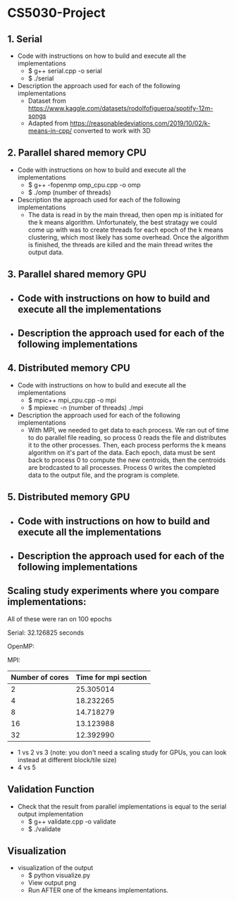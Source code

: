 # CS5030-Project

## 1. Serial
- Code with instructions on how to build and execute all the implementations
    - $ g++ serial.cpp -o serial
    - $ ./serial
- Description the approach used for each of the following implementations
    - Dataset from https://www.kaggle.com/datasets/rodolfofigueroa/spotify-12m-songs
    - Adapted from https://reasonabledeviations.com/2019/10/02/k-means-in-cpp/ converted to work with 3D

## 2. Parallel shared memory CPU
- Code with instructions on how to build and execute all the implementations
    - $ g++ -fopenmp omp_cpu.cpp -o omp
    - $ ./omp (number of threads)
- Description the approach used for each of the following implementations
    - The data is read in by the main thread, then open mp is initiated for the k means algorithm. Unfortunately, the best stratagy we could come up with was to create threads for each epoch of the k means clustering, which most likely has some overhead. Once the algorithm is finished, the threads are killed and the main thread writes the output data.

## 3. Parallel shared memory GPU
- Code with instructions on how to build and execute all the implementations
    - 
- Description the approach used for each of the following implementations
    - 

## 4. Distributed memory CPU
- Code with instructions on how to build and execute all the implementations
    - $ mpic++ mpi_cpu.cpp -o mpi
    - $ mpiexec -n (number of threads) ./mpi
- Description the approach used for each of the following implementations
    - With MPI, we needed to get data to each process. We ran out of time to do parallel file reading, so process 0 reads the file and distributes it to the other processes. Then, each process performs the k means algorithm on it's part of the data. Each epoch, data must be sent back to process 0 to compute the new centroids, then the centroids are brodcasted to all processes. Process 0 writes the completed data to the output file, and the program is complete.

## 5. Distributed memory GPU
- Code with instructions on how to build and execute all the implementations
    - 
- Description the approach used for each of the following implementations
    - 

## Scaling study experiments where you compare implementations:
All of these were ran on 100 epochs

Serial: 32.126825 seconds

OpenMP:

MPI: 

| Number of cores | Time for mpi section |
| --- | --- |
| 2 | 25.305014 |
| 4 | 18.232265 |
| 8 | 14.718279 |
| 16 | 13.123988 | 
| 32 | 12.392990 |


- 1 vs 2 vs 3 (note: you don't need a scaling study for GPUs, you can look instead at different block/tile size)
- 4 vs 5

## Validation Function
- Check that the result from parallel implementations is equal to the serial output implementation
    - $ g++ validate.cpp -o validate
    - $ ./validate

## Visualization
- visualization of the output
    - $ python visualize.py
    - View output png
    - Run AFTER one of the kmeans implementations.
